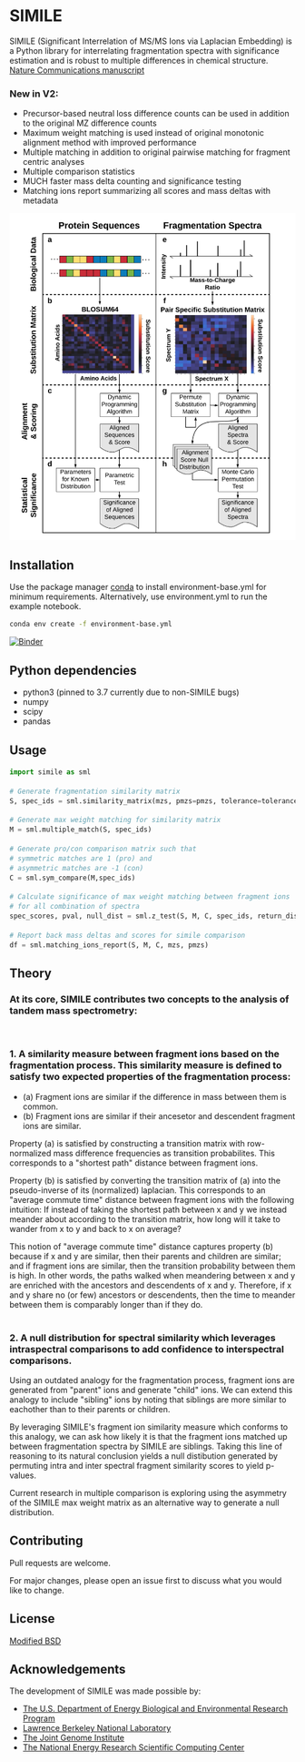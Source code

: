# SIMILE

SIMILE (Significant Interrelation of MS/MS Ions via Laplacian Embedding) is a Python library for interrelating fragmentation spectra with significance estimation and is robust to multiple differences in chemical structure.
[Nature Communications manuscript](https://doi.org/10.1038/s41467-022-30118-9)

### New in V2:
- Precursor-based neutral loss difference counts can be used in addition to the original MZ difference counts
- Maximum weight matching is used instead of original monotonic alignment method with improved performance
- Multiple matching in addition to original pairwise matching for fragment centric analyses
- Multiple comparison statistics
- MUCH faster mass delta counting and significance testing
- Matching ions report summarizing all scores and mass deltas with metadata

![SIMILE Flow](SimileFig1Vert.png "SIMILE")

## Installation

Use the package manager [conda](https://docs.conda.io/projects/conda/en/latest/user-guide/index.html) to install environment-base.yml for minimum requirements. Alternatively, use environment.yml to run the example notebook.

```bash
conda env create -f environment-base.yml
```

[![Binder](https://mybinder.org/badge_logo.svg)](https://mybinder.org/v2/gh/biorack/simile/HEAD)

## Python dependencies
- python3 (pinned to 3.7 currently due to non-SIMILE bugs)
- numpy
- scipy
- pandas

## Usage

```python
import simile as sml

# Generate fragmentation similarity matrix
S, spec_ids = sml.similarity_matrix(mzs, pmzs=pmzs, tolerance=tolerance)

# Generate max weight matching for similarity matrix
M = sml.multiple_match(S, spec_ids)

# Generate pro/con comparison matrix such that 
# symmetric matches are 1 (pro) and
# asymmetric matches are -1 (con)
C = sml.sym_compare(M,spec_ids)

# Calculate significance of max weight matching between fragment ions
# for all combination of spectra
spec_scores, pval, null_dist = sml.z_test(S, M, C, spec_ids, return_dist=True, log_size=5)

# Report back mass deltas and scores for simile comparison
df = sml.matching_ions_report(S, M, C, mzs, pmzs)

```

## Theory
### At its core, SIMILE contributes two concepts to the analysis of tandem mass spectrometry:
<br>

### 1. A similarity measure between fragment ions based on the fragmentation process. This similarity measure is defined to satisfy two expected properties of the fragmentation process:
- (a) Fragment ions are similar if the difference in mass between them is common.
- (b) Fragment ions are similar if their ancesetor and descendent fragment ions are similar.

Property (a) is satisfied by constructing a transition matrix with row-normalized mass difference
frequencies as transition probabilites. This corresponds to a "shortest path" distance between fragment ions.

Property (b) is satisfied by converting the transition matrix of (a) into the pseudo-inverse of its (normalized) laplacian. This corresponds to an "average commute time" distance between fragment ions with the following intuition: If instead of taking the shortest path between x and y we instead meander about according to the transition matrix, how long will it take to wander from x to y and back to x on average?

This notion of "average commute time" distance captures property (b) because if x and y are similar, then their parents and children are similar; and if fragment ions are similar, then the transition probability between them is high. In other words, the paths walked when meandering between x and y are enriched with the ancestors and descendents of x and y. Therefore, if x and y share no (or few) ancestors or descendents, then the time to meander between them is comparably longer than if they do.
<br><br>

### 2. A null distribution for spectral similarity which leverages intraspectral comparisons to add confidence to interspectral comparisons.

Using an outdated analogy for the fragmentation process, fragment ions are generated from "parent" ions and generate "child" ions. We can extend this analogy to include "sibling" ions by noting that siblings are more similar to eachother than to their parents or children.

By leveraging SIMILE's fragment ion similarity measure which conforms to this analogy, we can ask how likely it is that the fragment ions matched up between fragmentation spectra by SIMILE are siblings. Taking this line of reasoning to its natural conclusion yields a null distibution generated by permuting intra and inter spectral fragment similarity scores to yield p-values.

Current research in multiple comparison is exploring using the asymmetry of the SIMILE max weight matrix as an alternative way to generate a null distribution.

## Contributing
Pull requests are welcome.

For major changes, please open an issue first to discuss what you would like to change.

## License
[Modified BSD](https://github.com/biorack/simile/blob/main/license.txt)

## Acknowledgements
The development of SIMILE was made possible by:
* [The U.S. Department of Energy Biological and Environmental Research Program](https://science.energy.gov/ber/)
* [Lawrence Berkeley National Laboratory](http://www.lbl.gov/)
* [The Joint Genome Institute](https://jgi.doe.gov/)
* [The National Energy Research Scientific Computing Center](http://www.nersc.gov/)
